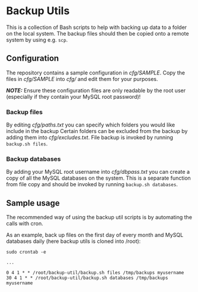 # Backup Utils

This is a collection of Bash scripts to help with backing up data to a folder on the local system. The backup files should then be copied onto a remote system by using e.g. `scp`.

## Configuration

The repository contains a sample configuration in _cfg/SAMPLE_. Copy the files in _cfg/SAMPLE_ into _cfg/_ and edit them for your purposes.

__*NOTE:*__ Ensure these configuration files are only readable by the root user (especially if they contain your MySQL root password)!

### Backup files

By editing _cfg/paths.txt_ you can specify which folders you would like include in the backup Certain folders can be excluded from the backup by adding them into _cfg/excludes.txt_. File backup is invoked by running `backup.sh files`.

### Backup databases

By adding your MySQL root username into _cfg/dbpass.txt_ you can create a copy of all the MySQL databases on the system. This is a separate function from file copy and should be invoked by running `backup.sh databases`.

## Sample usage

The recommended way of using the backup util scripts is by automating the calls with cron.

As an example, back up files on the first day of every month and MySQL databases daily (here backup utils is cloned into /root):

```
sudo crontab -e

...

0 4 1 * * /root/backup-util/backup.sh files /tmp/backups myusername
30 4 1 * * /root/backup-util/backup.sh databases /tmp/backups myusername
```
